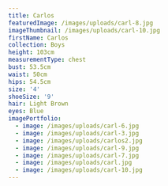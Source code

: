 ```yaml
---
title: Carlos
featuredImage: /images/uploads/carl-8.jpg
imageThumbnail: /images/uploads/carl-10.jpg
firstName: Carlos
collection: Boys
height: 103cm
measurementType: chest
bust: 53.5cm
waist: 50cm
hips: 54.5cm
size: '4'
shoeSize: '9'
hair: Light Brown
eyes: Blue
imagePortfolio:
  - image: /images/uploads/carl-6.jpg
  - image: /images/uploads/carl-3.jpg
  - image: /images/uploads/carlos2.jpg
  - image: /images/uploads/carl-9.jpg
  - image: /images/uploads/carl-7.jpg
  - image: /images/uploads/carl.jpg
  - image: /images/uploads/carl-10.jpg
---
```


